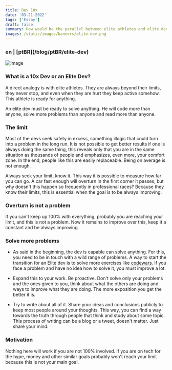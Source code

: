 ```yaml
---
title: Dev 10x
date: '03-21-2022'
tags: ['Essay']
draft: false
summary: How would be the parallel between elite athletes and elite devs?
images: /static/images/banners/elite-dev.png
---
```


<h3>en | [ptBR](/blog/ptBR/elite-dev)</h3>

![image](/static/images/banners/elite-dev.png)

### What is a 10x Dev or an Elite Dev?

A direct analogy is with elite athletes. They are always beyond their limits, they never stop, and even when they are hurt they keep active somehow. This athlete is ready for anything.

An elite dev must be ready to solve anything. He will code more than anyone, solve more problems than anyone and read more than anyone.

### The limit

Most of the devs seek safety in excess, something illogic that could turn into a problem in the long run. It is not possible to get better results if one is always doing the same thing, this reveals only that you are in the same situation as thousands of people and emphasizes, even more, your comfort zone. In the end, people like this are easily replaceable. Being on average is not enough.

Always seek your limit, know it. This way it is possible to measure how far you can go. A car fast enough will overturn in the first corner it passes, but why doesn't this happen so frequently in professional races? Because they know their limits, this is essential when the goal is to be always improving.

### Overturn is not a problem

If you can't keep up 100% with everything, probably you are reaching your limit, and this is not a problem. Now it remains to improve over this, keep it a constant and be always improving.

### Solve more problems

- As said in the beginning, the dev is capable can solve anything. For this, you need to be in touch with a wild range of problems. A way to start the transition for an Elite dev is to solve more exercises like [codewars](https://www.codewars.com/). If you face a problem and have no idea how to solve it, you must improve a lot.

- Expand this to your work. Be proactive. Don't solve only your problems and the ones given to you, think about what the others are doing and ways to improve what they are doing. The more exposition you get the better it is.

- Try to write about all of it. Share your ideas and conclusions publicly to keep most people around your thoughts. This way, you can find a way towards the truth through people that think and study about some topic. This process of writing can be a blog or a tweet, doesn't matter. Just share your mind.

### Motivation

Nothing here will work if you are not 100% involved. If you are on tech for the hype, money and other similar goals probably won't reach your limit because this is not your main goal.
